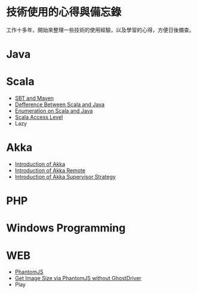 技術使用的心得與備忘錄
=========
工作十多年，開始來整理一些技術的使用經驗，以及學習的心得，方便日後備查。

# Java

# Scala
* [SBT and Maven](SBT_And_Maven.md)
* [Defference Between Scala and Java](Difference_between_Scala_and_Java.markdown)
* [Enumeration on Scala and Java](Enumeration_on_Scala_and_Java.markdown)
* [Scala Access Level](Scala_Access_Level.markdown)
* Lazy

# Akka
* [Introduction of Akka](Introduction_of_Akka.markdown)
* [Introduction of Akka Remote](Introduction_of_Akka_Remote.markdown)
* [Introduction of Akka Supervisor Strategy](Introduction_of_Akka_Supervisor_Strategy.markdown)

# PHP

# Windows Programming

# WEB
* [PhantomJS](phantomjs.markdown)
* [Get Image Size via PhantomJS without GhostDriver](phantomjs_without_ghostdriver.markdown)
* Play
